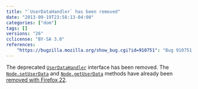 ```yaml
---
title: "`UserDataHandler` has been removed"
date: "2013-09-19T23:58:13-04:00"
categories: ["dom"]
tags: []
versions: "26"
cclicense: "BY-SA 3.0"
references:
    "https://bugzilla.mozilla.org/show_bug.cgi?id=910751": "Bug 910751 – Hide UserDataHandler from content"
---
```

The deprecated [`UserDataHandler`](https://developer.mozilla.org/en-US/docs/Web/API/UserDataHandler) interface has been removed. The [`Node.setUserData`](https://developer.mozilla.org/en-US/docs/Web/API/Node.setUserData) and [`Node.getUserData`](https://developer.mozilla.org/en-US/docs/Web/API/Node.getUserData) methods have already been [removed with Firefox 22](https://www.fxsitecompat.com/en-US/docs/2013/node-getuserdata-and-setuserdata-have-been-removed/).
